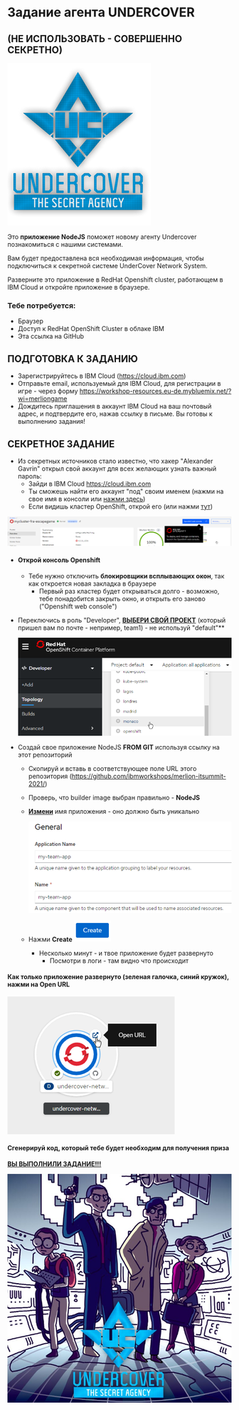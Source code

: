 # Задание  агента UNDERCOVER

## (НЕ ИСПОЛЬЗОВАТЬ - СОВЕРШЕННО СЕКРЕТНО)

![](assets/undercover.png)

Это **приложение NodeJS** поможет новому агенту Undercover познакомиться с нашими системами.

Вам будет предоставлена вся необходимая информация, чтобы подключиться к секретной системе UnderCover Network System.

Разверните это приложение в RedHat Openshift cluster, работающем в IBM Cloud и откройте приложение в браузере.

### Тебе потребуется:

- Браузер
- Доступ к RedHat OpenShift Cluster в облаке IBM
- Эта ссылка на GitHub

## ПОДГОТОВКА К ЗАДАНИЮ

- Зарегистрируйтесь в IBM Cloud (https://cloud.ibm.com)
- Отправьте email, используемый для IBM Cloud, для регистрации в игре - через форму https://workshop-resources.eu-de.mybluemix.net/?wi=merliongame
- Дождитесь приглашения в аккаунт IBM Cloud на ваш почтовый адрес, и подтвердите его, нажав ссылку в письме. Вы готовы к выполнению задания!

## СЕКРЕТНОЕ ЗАДАНИЕ

- Из секретных источников стало известно, что хакер "Alexander Gavrin" открыл свой аккаунт для всех желающих узнать важный пароль:
	- Зайди в IBM Cloud https://cloud.ibm.com
	- Ты сможешь найти его аккаунт "под" своим именем (нажми на свое имя в консоли или [нажми здесь](https://cloud.ibm.com/?bss_account=f665a69257a9fbe8b8bf0f77bc69d0d5))
	- Если видишь кластер OpenShift, открой его (или нажми [тут](https://cloud.ibm.com/kubernetes/clusters/c4mfibrf0nmk2hl882dg/overview?region=eu-de&resourceGroup=344f0e06a38c42a4990e2daf9fa41df5&bss_account=f665a69257a9fbe8b8bf0f77bc69d0d5))

![image-20200917151418908](assets/image-20200917151418908.png)

- #### Открой консоль Openshift

  - Тебе нужно отключить  **блокировщики всплывающих окон**, так как откроется новая закладка в браузере
	- Первый раз кластер будет открываться долго - возможно, тебе понадобится закрыть окно, и открыть его заново ("Openshift web console")

- Переключись в роль "Developer", **<u>ВЫБЕРИ СВОЙ ПРОЕКТ</u>** (который пришел вам по почте - непример, team1) - не используй "default"**

  ![image-20200917151811301](assets/image-20200917151811301.png)

- Создай свое приложение NodeJS **FROM GIT** используя ссылку на этот репозиторий

  - Скопируй и вставь в соответствующее поле URL этого репозитория (https://github.com/ibmworkshops/merlion-itsummit-2021/)

  - Проверь, что builder image выбран правильно - **NodeJS**

  - **<u>Измени</u>** имя приложения - оно должно быть уникально

      ![image-20200917153510852](assets/image-20200917153510852.png)

  - Нажми **Create** ![image-20200917153441240](assets/image-20200917153441240.png)

    - Несколько минут - и твое приложение будет развернуто
		- Посмотри в логи - там видно что происходит

#### Как только приложение развернуто (зеленая галочка, синий кружок), нажми на Open URL

![image-20200917153603053](assets/image-20200917153603053.png)

#### Сгенерируй код, который тебе будет необходим для получения приза

**<u>ВЫ ВЫПОЛНИЛИ ЗАДАНИЕ!!!</u>**

![](assets/undercover.jpg)
